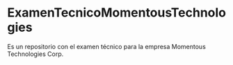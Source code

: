 # ExamenTecnicoMomentousTechnologies
Es un repositorio con el examen técnico para la empresa Momentous Technologies Corp.
